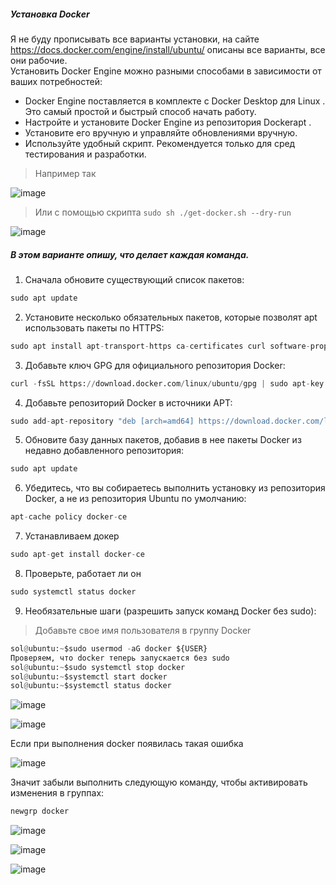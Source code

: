 ##### Установка Docker
Я не буду прописывать все варианты установки, на сайте https://docs.docker.com/engine/install/ubuntu/ описаны все варианты, все они рабочие.<br>
Установить Docker Engine можно разными способами в зависимости от ваших потребностей:<br>
- Docker Engine поставляется в комплекте с Docker Desktop для Linux . Это самый простой и быстрый способ начать работу.
- Настройте и установите Docker Engine из репозитория Dockerapt .
- Установите его вручную и управляйте обновлениями вручную.
- Используйте удобный скрипт. Рекомендуется только для сред тестирования и разработки.

> Например так

![image](https://github.com/user-attachments/assets/025d4868-c918-42f6-9ca9-65799746d1d9)

> Или с помощью скрипта ``sudo sh ./get-docker.sh --dry-run``

![image](https://github.com/user-attachments/assets/4429a604-b42e-4a73-90c9-b2db46f16633)

##### В этом варианте опишу, что делает каждая команда.

1. Сначала обновите существующий список пакетов:
```python
sudo apt update
```

2. Установите несколько обязательных пакетов, которые позволят apt использовать пакеты по HTTPS:
```python
sudo apt install apt-transport-https ca-certificates curl software-properties-common
```

3. Добавьте ключ GPG для официального репозитория Docker:
```python
curl -fsSL https://download.docker.com/linux/ubuntu/gpg | sudo apt-key add -
```

4. Добавьте репозиторий Docker в источники APT:
```python
sudo add-apt-repository "deb [arch=amd64] https://download.docker.com/linux/ubuntu bionic stable"
```

5. Обновите базу данных пакетов, добавив в нее пакеты Docker из недавно добавленного репозитория:
```python
sudo apt update
```

6. Убедитесь, что вы собираетесь выполнить установку из репозитория Docker, а не из репозитория Ubuntu по умолчанию:
```python
apt-cache policy docker-ce
```

7. Устанавливаем докер
```python
sudo apt-get install docker-ce
```

8. Проверьте, работает ли он
```python
sudo systemctl status docker
```

9. Необязательные шаги (разрешить запуск команд Docker без sudo):
> Добавьте свое имя пользователя в группу Docker
> 
```python
sol@ubuntu:~$sudo usermod -aG docker ${USER}
Проверяем, что docker теперь запускается без sudo
sol@ubuntu:~$sudo systemctl stop docker
sol@ubuntu:~$systemctl start docker
sol@ubuntu:~$systemctl status docker
```
![image](https://github.com/user-attachments/assets/330cd787-6f90-44c2-a6f1-d1f57b706f7f)

![image](https://github.com/user-attachments/assets/0f64cb89-f9ab-4b33-98b5-9d29dc469214)

Если при выполнения docker появилась такая ошибка

![image](https://github.com/user-attachments/assets/9f6dceab-7d6b-4b9c-b373-4be697b82c17)

Значит забыли выполнить следующую команду, чтобы активировать изменения в группах:
```python
newgrp docker
```
![image](https://github.com/user-attachments/assets/ac6f9de1-a5e2-40a1-a9c4-7b9ac1515206)

![image](https://github.com/user-attachments/assets/77727ffb-f4bf-4483-bba4-a877b8e5b319)

![image](https://github.com/user-attachments/assets/15e1f792-2350-491a-b2d6-44aff3627d28)

